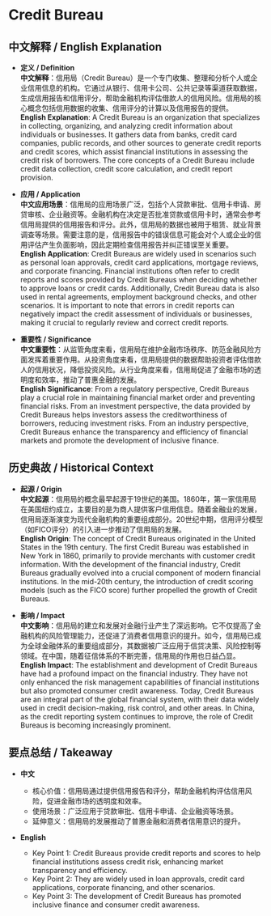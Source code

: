 # Credit Bureau

## 中文解释 / English Explanation

* **定义 / Definition**  
  **中文解释**：信用局（Credit Bureau）是一个专门收集、整理和分析个人或企业信用信息的机构。它通过从银行、信用卡公司、公共记录等渠道获取数据，生成信用报告和信用评分，帮助金融机构评估借款人的信用风险。信用局的核心概念包括信用数据的收集、信用评分的计算以及信用报告的提供。  
  **English Explanation**: A Credit Bureau is an organization that specializes in collecting, organizing, and analyzing credit information about individuals or businesses. It gathers data from banks, credit card companies, public records, and other sources to generate credit reports and credit scores, which assist financial institutions in assessing the credit risk of borrowers. The core concepts of a Credit Bureau include credit data collection, credit score calculation, and credit report provision.

* **应用 / Application**  
  **中文应用场景**：信用局的应用场景广泛，包括个人贷款审批、信用卡申请、房贷审核、企业融资等。金融机构在决定是否批准贷款或信用卡时，通常会参考信用局提供的信用报告和评分。此外，信用局的数据也被用于租赁、就业背景调查等场景。需要注意的是，信用报告中的错误信息可能会对个人或企业的信用评估产生负面影响，因此定期检查信用报告并纠正错误至关重要。  
  **English Application**: Credit Bureaus are widely used in scenarios such as personal loan approvals, credit card applications, mortgage reviews, and corporate financing. Financial institutions often refer to credit reports and scores provided by Credit Bureaus when deciding whether to approve loans or credit cards. Additionally, Credit Bureau data is also used in rental agreements, employment background checks, and other scenarios. It is important to note that errors in credit reports can negatively impact the credit assessment of individuals or businesses, making it crucial to regularly review and correct credit reports.

* **重要性 / Significance**  
  **中文重要性**：从监管角度来看，信用局在维护金融市场秩序、防范金融风险方面发挥着重要作用。从投资角度来看，信用局提供的数据帮助投资者评估借款人的信用状况，降低投资风险。从行业角度来看，信用局促进了金融市场的透明度和效率，推动了普惠金融的发展。  
  **English Significance**: From a regulatory perspective, Credit Bureaus play a crucial role in maintaining financial market order and preventing financial risks. From an investment perspective, the data provided by Credit Bureaus helps investors assess the creditworthiness of borrowers, reducing investment risks. From an industry perspective, Credit Bureaus enhance the transparency and efficiency of financial markets and promote the development of inclusive finance.

## 历史典故 / Historical Context

* **起源 / Origin**  
  **中文起源**：信用局的概念最早起源于19世纪的美国。1860年，第一家信用局在美国纽约成立，主要目的是为商人提供客户信用信息。随着金融业的发展，信用局逐渐演变为现代金融机构的重要组成部分。20世纪中期，信用评分模型（如FICO评分）的引入进一步推动了信用局的发展。  
  **English Origin**: The concept of Credit Bureaus originated in the United States in the 19th century. The first Credit Bureau was established in New York in 1860, primarily to provide merchants with customer credit information. With the development of the financial industry, Credit Bureaus gradually evolved into a crucial component of modern financial institutions. In the mid-20th century, the introduction of credit scoring models (such as the FICO score) further propelled the growth of Credit Bureaus.

* **影响 / Impact**  
  **中文影响**：信用局的建立和发展对金融行业产生了深远影响。它不仅提高了金融机构的风险管理能力，还促进了消费者信用意识的提升。如今，信用局已成为全球金融体系的重要组成部分，其数据被广泛应用于信贷决策、风险控制等领域。在中国，随着征信体系的不断完善，信用局的作用也日益凸显。  
  **English Impact**: The establishment and development of Credit Bureaus have had a profound impact on the financial industry. They have not only enhanced the risk management capabilities of financial institutions but also promoted consumer credit awareness. Today, Credit Bureaus are an integral part of the global financial system, with their data widely used in credit decision-making, risk control, and other areas. In China, as the credit reporting system continues to improve, the role of Credit Bureaus is becoming increasingly prominent.

## 要点总结 / Takeaway

* **中文**  
  - 核心价值：信用局通过提供信用报告和评分，帮助金融机构评估信用风险，促进金融市场的透明度和效率。  
  - 使用场景：广泛应用于贷款审批、信用卡申请、企业融资等场景。  
  - 延伸意义：信用局的发展推动了普惠金融和消费者信用意识的提升。

* **English**  
  - Key Point 1: Credit Bureaus provide credit reports and scores to help financial institutions assess credit risk, enhancing market transparency and efficiency.  
  - Key Point 2: They are widely used in loan approvals, credit card applications, corporate financing, and other scenarios.  
  - Key Point 3: The development of Credit Bureaus has promoted inclusive finance and consumer credit awareness.